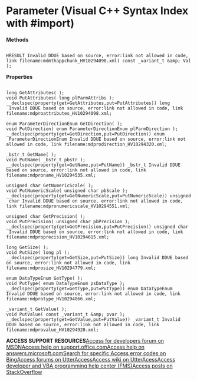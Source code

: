 
# Parameter (Visual C++ Syntax Index with #import)

 **Methods**


```
 
HRESULT Invalid DDUE based on source, error:link not allowed in code, link filename:mdmthappchunk_HV10294090.xml( const _variant_t &amp; Val ); 

```


 **Properties**




```
 
long GetAttributes( ); 
void PutAttributes( long plParmAttribs ); 
__declspec(property(get=GetAttributes,put=PutAttributes)) long 
 Invalid DDUE based on source, error:link not allowed in code, link filename:mdproattributes_HV10294098.xml; 
 
enum ParameterDirectionEnum GetDirection( ); 
void PutDirection( enum ParameterDirectionEnum plParmDirection ); 
__declspec(property(get=GetDirection,put=PutDirection)) enum 
 ParameterDirectionEnum Invalid DDUE based on source, error:link not allowed in code, link filename:mdprodirection_HV10294320.xml; 
 
_bstr_t GetName( ); 
void PutName( _bstr_t pbstr ); 
__declspec(property(get=GetName,put=PutName)) _bstr_t Invalid DDUE based on source, error:link not allowed in code, link filename:mdproname_HV10294535.xml; 
 
unsigned char GetNumericScale( ); 
void PutNumericScale( unsigned char pbScale ); 
__declspec(property(get=GetNumericScale,put=PutNumericScale)) unsigned 
 char Invalid DDUE based on source, error:link not allowed in code, link filename:mdpronumericscale_HV10294551.xml; 
 
unsigned char GetPrecision( ); 
void PutPrecision( unsigned char pbPrecision ); 
__declspec(property(get=GetPrecision,put=PutPrecision)) unsigned char 
 Invalid DDUE based on source, error:link not allowed in code, link filename:mdproprecision_HV10294615.xml; 
 
long GetSize( ); 
void PutSize( long pl ); 
__declspec(property(get=GetSize,put=PutSize)) long Invalid DDUE based on source, error:link not allowed in code, link filename:mdprosize_HV10294779.xml; 
 
enum DataTypeEnum GetType( ); 
void PutType( enum DataTypeEnum psDataType ); 
__declspec(property(get=GetType,put=PutType)) enum DataTypeEnum Invalid DDUE based on source, error:link not allowed in code, link filename:mdprotype_HV10294866.xml; 
 
_variant_t GetValue( ); 
void PutValue( const _variant_t &amp; pvar ); 
__declspec(property(get=GetValue,put=PutValue)) _variant_t Invalid DDUE based on source, error:link not allowed in code, link filename:mdprovalue_HV10294920.xml; 

```

 **ACCESS SUPPORT RESOURCES**[Access for developers forum on MSDN](https://social.msdn.microsoft.com/Forums/office/en-US/home?forum=accessdev)[Access help on support.office.com](https://support.office.com/search/results?query=Access)[Access help on answers.microsoft.com](http://answers.microsoft.com/en-us/office/forum/access?page=1&amp;tab=question&amp;status=all&amp;auth=1)[Search for specific Access error codes on Bing](http://www.bing.com/)[Access forums on UtterAccess](http://www.utteraccess.com/forum/index.php?act=idx)[Access wiki on UtterAcess](http://www.utteraccess.com/forum/index.php?act=idx)[Access developer and VBA programming help center (FMS)](http://www.fmsinc.com/MicrosoftAccess/developer/)[Access posts on StackOverflow](http://stackoverflow.com/questions/tagged/ms-access)
